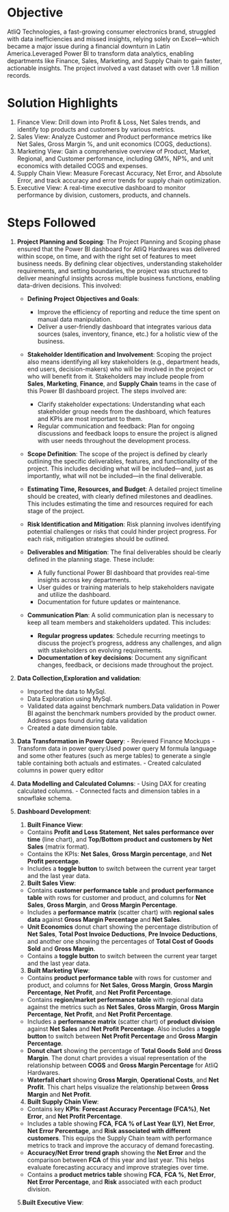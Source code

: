 # Objective
AtliQ Technologies, a fast-growing consumer electronics brand, struggled with data inefficiencies and missed insights, relying solely on Excel—which became a major issue during a financial downturn in Latin America.Leveraged Power BI to transform data analytics, enabling departments like Finance, Sales, Marketing, and Supply Chain to gain faster, actionable insights. The project involved a vast dataset with over 1.8 million records.

# Solution Highlights
1. Finance View: Drill down into Profit & Loss, Net Sales trends, and identify top products and customers by various metrics.
2. Sales View: Analyze Customer and Product performance metrics like Net Sales, Gross Margin %, and unit economics (COGS, deductions).
3. Marketing View: Gain a comprehensive overview of Product, Market, Regional, and Customer performance, including GM%, NP%, and unit economics with detailed COGS and expenses.
4. Supply Chain View: Measure Forecast Accuracy, Net Error, and Absolute Error, and track accuracy and error trends for supply chain optimization.
5. Executive View: A real-time executive dashboard to monitor performance by division, customers, products, and channels.

# Steps Followed
1. **Project Planning and Scoping**:
   The Project Planning and Scoping phase ensured that the Power BI dashboard for AtliQ Hardwares was delivered within scope, on time, and with the right set of features to meet business needs. By defining clear objectives, understanding stakeholder requirements, and setting boundaries, the project was structured to deliver meaningful insights across multiple business functions, enabling data-driven decisions. This involved:

   - **Defining Project Objectives and Goals**:
     - Improve the efficiency of reporting and reduce the time spent on manual data manipulation.
     - Deliver a user-friendly dashboard that integrates various data sources (sales, inventory, finance, etc.) for a holistic view of the business.

   - **Stakeholder Identification and Involvement**:
     Scoping the project also means identifying all key stakeholders (e.g., department heads, end users, decision-makers) who will be involved in the project or who will benefit from it. Stakeholders may include people from **Sales**, **Marketing**, **Finance**, and **Supply Chain** teams in the case of this Power BI dashboard project. The steps involved are:
     
     - Clarify stakeholder expectations: Understanding what each stakeholder group needs from the dashboard, which features and KPIs are most important to them.
     - Regular communication and feedback: Plan for ongoing discussions and feedback loops to ensure the project is aligned with user needs throughout the development process.

   - **Scope Definition**:
     The scope of the project is defined by clearly outlining the specific deliverables, features, and functionality of the project. This includes deciding what will be included—and, just as importantly, what will not be included—in the final deliverable.

   - **Estimating Time, Resources, and Budget**:
     A detailed project timeline should be created, with clearly defined milestones and deadlines. This includes estimating the time and resources required for each stage of the project.

   - **Risk Identification and Mitigation**:
     Risk planning involves identifying potential challenges or risks that could hinder project progress. For each risk, mitigation strategies should be outlined.

   - **Deliverables and Mitigation**:
     The final deliverables should be clearly defined in the planning stage. These include:
     - A fully functional Power BI dashboard that provides real-time insights across key departments.
     - User guides or training materials to help stakeholders navigate and utilize the dashboard.
     - Documentation for future updates or maintenance.

   - **Communication Plan**:
     A solid communication plan is necessary to keep all team members and stakeholders updated. This includes:
     - **Regular progress updates**: Schedule recurring meetings to discuss the project’s progress, address any challenges, and align with stakeholders on evolving requirements.
     - **Documentation of key decisions**: Document any significant changes, feedback, or decisions made throughout the project.

 2. **Data Collection,Exploration and validation**:
       - Imported the data to MySql.
       - Data Exploration using MySql.
       - Validated data against benchmark numbers.Data validation in Power BI against the benchmark numbers provided by the product owner.
         Address gaps found during data validation
       - Created a date dimension table.
         
3. **Data Transformation in Power Query**:
       - Reviewed Finance Mockups
       - Transform data in power query:Used power query M formula language and some other features (such as merge tables) to generate a single table containing both actuals and estimates.
       - Created calculated columns in power query editor
   
4. **Data Modelling and Calculated Columns**:
       - Using DAX for creating calculated columns.
       - Connected facts and dimension tables in a snowflake schema.
   
5. **Dashboard Development**:
   1. **Built Finance View**:
    - Contains **Profit and Loss Statement**, **Net sales performance over time** (line chart), and **Top/Bottom product and customers by Net Sales** (matrix format).
    - Contains the KPIs: **Net Sales**, **Gross Margin percentage**, and **Net Profit percentage**.
    - Includes a **toggle button** to switch between the current year target and the last year data.

   2. **Built Sales View**:
    - Contains **customer performance table** and **product performance table** with rows for customer and product, and columns for **Net Sales**, **Gross Margin**, and **Gross Margin Percentage**.
    - Includes a **performance matrix** (scatter chart) with **regional sales data** against **Gross Margin Percentage** and **Net Sales**.
    - **Unit Economics** donut chart showing the percentage distribution of **Net Sales**, **Total Post Invoice Deductions**, **Pre Invoice Deductions**, and another one showing the percentages of **Total Cost of Goods Sold** and **Gross Margin**.
    - Contains a **toggle button** to switch between the current year target and the last year data.

   3. **Built Marketing View**:
    - Contains **product performance table** with rows for customer and product, and columns for **Net Sales**, **Gross Margin**, **Gross Margin Percentage**, **Net Profit**, and **Net Profit Percentage**.
    - Contains **region/market performance table** with regional data against the metrics such as **Net Sales**, **Gross Margin**, **Gross Margin Percentage**, **Net Profit**, and **Net Profit Percentage**.
    - Includes a **performance matrix** (scatter chart) of **product division** against **Net Sales** and **Net Profit Percentage**. Also includes a **toggle button** to switch between **Net Profit Percentage** and **Gross Margin Percentage**.
    - **Donut chart** showing the percentage of **Total Goods Sold** and **Gross Margin**. The donut chart provides a visual representation of the relationship between **COGS** and **Gross Margin Percentage** for AtliQ Hardwares.
    - **Waterfall chart** showing **Gross Margin**, **Operational Costs**, and **Net Profit**. This chart helps visualize the relationship between **Gross Margin** and **Net Profit**.

   4. **Built Supply Chain View**:
    - Contains key **KPIs**: **Forecast Accuracy Percentage (FCA%)**, **Net Error**, and **Net Profit Percentage**.
    - Includes a table showing **FCA**, **FCA % of Last Year (LY)**, **Net Error**, **Net Error Percentage**, and **Risk associated with different customers**. This equips the Supply Chain team with performance metrics to track and improve the accuracy of demand forecasting.
    - **Accuracy/Net Error trend graph** showing the **Net Error** and the comparison between **FCA** of this year and last year. This helps evaluate forecasting accuracy and improve strategies over time.
    - Contains a **product metrics table** showing **FCA**, **FCA %**, **Net Error**, **Net Error Percentage**, and **Risk** associated with each product division.

   5.**Built Executive View**:
   
                        
 
